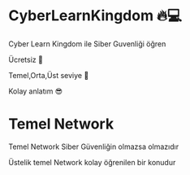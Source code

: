 # CyberLearnKingdom 🔥💻
Cyber Learn Kingdom ile Siber Guvenliği öğren

Ücretsiz 🤩

Temel,Orta,Üst seviye 🚀

Kolay anlatım 😎


# Temel Network

Temel Network Siber Güvenliğin olmazsa olmazıdır

Üstelik temel Network kolay öğrenilen bir konudur
